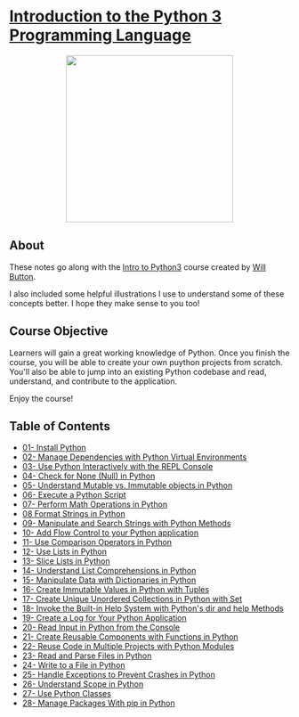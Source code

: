 # [Introduction to the Python 3 Programming Language](https://egghead.io/courses/introduction-to-the-python-3-programming-language)

<p align="center"><img src="https://d2eip9sf3oo6c2.cloudfront.net/series/square_covers/000/000/129/full/EGH_IntroPython.png" width="300"/></p>

## About

These notes go along with the [Intro to Python3](https://egghead.io/courses/introduction-to-the-python-3-programming-language) course created by [Will Button](https://willbutton.co/).

I also included some helpful illustrations I use to understand some of these concepts better. I hope they make sense to you too!

## Course Objective

Learners will gain a great working knowledge of Python. Once you finish the course, you will be able to create your own puython projects from scratch.
You'll also be able to jump into an existing Python codebase and read, understand, and contribute to the application.

Enjoy the course!

## Table of Contents

- [01- Install Python](01-Install-Python.md)
- [02- Manage Dependencies with Python Virtual Environments](02-Manage-Dependencies-with-Python-Virtual-Environments.md)
- [03- Use Python Interactively with the REPL Console](03-Use-Python-Interactively-with-the-REPL-Console.md)
- [04- Check for None (Null) in Python](04-Check-for-None-in-Python.md)
- [05- Understand Mutable vs. Immutable objects in Python](05-Understand-Mutable-Immutable-objects-in-Python.md)
- [06- Execute a Python Script](06-Execute-a-Python-Script.md)
- [07- Perform Math Operations in Python](07-Perform-Math-Operations-in-Python.md)
- [08 Format Strings in Python](08-Format-Strings-in-Python.md)
- [09- Manipulate and Search Strings with Python Methods](09-Manipulate-and-Search-Strings-with-Python-Methods.md)
- [10- Add Flow Control to your Python application](10-Add-Flow-Control-to-your-Python-application.md)
- [11- Use Comparison Operators in Python](11-Use-Comparison-Operators-in-Python.md)
- [12- Use Lists in Python](12-Use-Lists-in-Python.md)
- [13- Slice Lists in Python](13-Slice-Lists-in-Python.md)
- [14- Understand List Comprehensions in Python](14-Understand-List-Comprehensions-in-Python.md)
- [15- Manipulate Data with Dictionaries in Python](15-Manipulate-Data-with-Dictionaries-in-Python.md)
- [16- Create Immutable Values in Python with Tuples](16-Create-Immutable-Values-in-Python-with-Tuples.md)
- [17- Create Unique Unordered Collections in Python with Set](17-Create-Unique-Unordered-Collections-in-Python-with-Set.md)
- [18- Invoke the Built-in Help System with  Python's dir and help Methods](18-Invoke-the-Built-in-Help-System-with-Python-dir-and-help-Methods.md)
- [19- Create a Log for Your Python Application](19-Create-a-Log-for-your-Python-application.md)
- [20- Read Input in Python from the Console](20-Read-Input-in-Python-from-the-Console.md)
- [21- Create Reusable Components with Functions in Python](21-Create-Reusable-Components-with-Functions-in-Python.md)
- [22- Reuse Code in Multiple Projects with Python Modules](22-Reuse-Code-in-Multiple-Projects-with-Python-Modules.md)
- [23- Read and Parse Files in Python](23-Read-and-Parse-Files-in-Python.md)
- [24- Write to a File in Python](24-Write-to-a-File-in-Python.md)
- [25- Handle Exceptions to Prevent Crashes in Python](25-Handle-Exceptions-to-prevent-crashes-in-Python.md)
- [26- Understand Scope in Python](26-Understand-Scope-in-Python.md)
- [27- Use Python Classes](27-Use-Python-Classes.md)
- [28- Manage Packages With pip in Python](28-Manage-packages-with-pip-in-Python.md)
